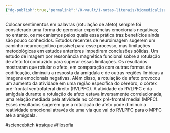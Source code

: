 ```yaml
---
{"dg-publish":true,"permalink":"/0-vault/1-notas-literais/biomedicalizacao/putting-feelings-into-words/","tags":["sciencebitch","psique","filosofia"],"dgHomeLink":true,"dgShowLocalGraph":true,"dgShowFileTree":true,"dgEnableSearch":true}
---
```


Colocar sentimentos em palavras (rotulação de afeto) sempre foi considerado uma forma de gerenciar experiências emocionais negativas; no entanto, os mecanismos pelos quais essa prática traz benefícios ainda são pouco conhecidos. Estudos recentes de neuroimagem sugerem um caminho neurocognitivo possível para esse processo, mas limitações metodológicas em estudos anteriores impediram conclusões sólidas. Um estudo de imagem por ressonância magnética funcional sobre a rotulação de afeto foi conduzido para superar essas limitações. Os resultados mostraram que rotular o afeto, em comparação com outras formas de codificação, diminuiu a resposta da amígdala e de outras regiões límbicas a imagens emocionais negativas. Além disso, a rotulação de afeto provocou um aumento da atividade em uma região específica do cérebro, o córtex pré-frontal ventrolateral direito (RVLPFC). A atividade do RVLPFC e da amígdala durante a rotulação de afeto estava inversamente correlacionada, uma relação mediada pela atividade no córtex pré-frontal medial (MPFC). Esses resultados sugerem que a rotulação de afeto pode diminuir a reatividade emocional através de uma via que vai do RVLPFC para o MPFC até a amígdala.

#sciencebitch
#psique
#filosofia